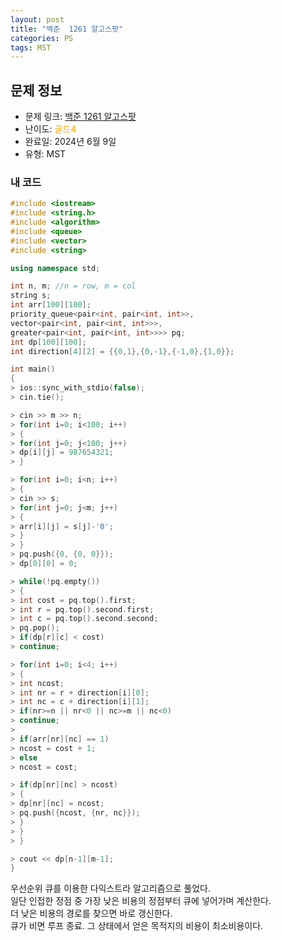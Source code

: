 ```yaml
---
layout: post
title: "백준  1261 알고스팟"
categories: PS
tags: MST
---
```


## 문제 정보
- 문제 링크: [백준  1261 알고스팟](https://www.acmicpc.net/problem/1261)
- 난이도: <span style="color:#FFA500">골드4</span>
- 완료일: 2024년 6월 9일
- 유형: MST

### 내 코드

```C++
#include <iostream>
#include <string.h>
#include <algorithm>
#include <queue>
#include <vector>
#include <string>

using namespace std;

int n, m; //n = row, m = col
string s;
int arr[100][100];
priority_queue<pair<int, pair<int, int>>,
vector<pair<int, pair<int, int>>>, 
greater<pair<int, pair<int, int>>>> pq;
int dp[100][100];
int direction[4][2] = {{0,1},{0,-1},{-1,0},{1,0}};

int main()
{    
> ios::sync_with_stdio(false);
> cin.tie();

> cin >> m >> n;
> for(int i=0; i<100; i++)
> {
> for(int j=0; j<100; j++)
> dp[i][j] = 987654321;
> }

> for(int i=0; i<n; i++)
> {
> cin >> s;
> for(int j=0; j<m; j++)
> {
> arr[i][j] = s[j]-'0';
> }
> }
> pq.push({0, {0, 0}});
> dp[0][0] = 0;

> while(!pq.empty())
> {
> int cost = pq.top().first;
> int r = pq.top().second.first;
> int c = pq.top().second.second;
> pq.pop();
> if(dp[r][c] < cost)
> continue;

> for(int i=0; i<4; i++)
> {
> int ncost;
> int nr = r + direction[i][0];
> int nc = c + direction[i][1];
> if(nr>=n || nr<0 || nc>=m || nc<0)
> continue;
> 
> if(arr[nr][nc] == 1)
> ncost = cost + 1;
> else
> ncost = cost;

> if(dp[nr][nc] > ncost)
> {
> dp[nr][nc] = ncost;
> pq.push({ncost, {nr, nc}});
> }
> }
> }

> cout << dp[n-1][m-1];
}
```

우선순위 큐를 이용한 다익스트라 알고리즘으로 풀었다.  
일단 인접한 정점 중 가장 낮은 비용의 정점부터 큐에 넣어가며 계산한다.   
더 낮은 비용의 경로를 찾으면 바로 갱신한다.  
큐가 비면 루프 종료. 그 상태에서 얻은 목적지의 비용이 최소비용이다.  


